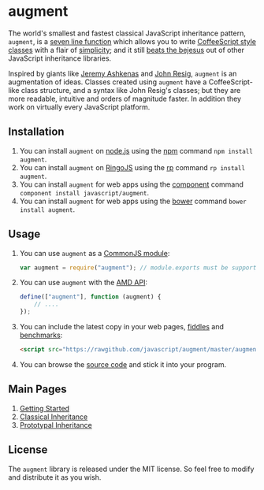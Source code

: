 # augment #

The world's smallest and fastest classical JavaScript inheritance pattern, `augment`, is a [seven line function](https://github.com/javascript/augment/blob/master/augment.js#L12-L18 "augment.js") which allows you to write [CoffeeScript style classes](http://coffeescript.org/#classes "CoffeeScript") with a flair of [simplicity](http://ejohn.org/blog/simple-javascript-inheritance/ "John Resig -   Simple JavaScript Inheritance"); and it still [beats the bejesus](http://jsperf.com/oop-benchmark/158 "JavaScript Object Oriented Libraries Benchmark · jsPerf") out of other JavaScript inheritance libraries.

Inspired by giants like [Jeremy Ashkenas](http://ashkenas.com/ "Jeremy/Ashkenas — Portfolio") and [John Resig](http://ejohn.org/ "John Resig - JavaScript Programmer"), `augment` is an augmentation of ideas. Classes created using `augment` have a CoffeeScript-like class structure, and a syntax like John Resig's classes; but they are more readable, intuitive and orders of magnitude faster. In addition they work on virtually every JavaScript platform.

## Installation ##

1. You can install `augment` on [node.js](http://nodejs.org/ "node.js") using the [npm](https://npmjs.org/ "npm") command `npm install augment`.
2. You can install `augment` on [RingoJS](http://ringojs.org/ "Home - RingoJS") using the [rp](https://github.com/grob/rp "grob/rp") command `rp install augment`.
3. You can install `augment` for web apps using the [component](https://github.com/component/component "component/component") command `component install javascript/augment`.
4. You can install `augment` for web apps using the [bower](http://bower.io/ "Bower - A package manager for the web") command `bower install augment`.

## Usage ##

1. You can use `augment` as a [CommonJS module](http://wiki.commonjs.org/wiki/Modules "Modules - CommonJS Spec Wiki"):

    ```javascript
    var augment = require("augment"); // module.exports must be supported
    ```

2. You can use `augment` with the [AMD API](https://github.com/amdjs/amdjs-api "Asynchronous Module Definition (AMD) API"):

    ```javascript
    define(["augment"], function (augment) {
        // ....
    });
    ```

3. You can include the latest copy in your web pages, [fiddles](http://jsfiddle.net/ "Create a new Fiddle - jsFiddle") and [benchmarks](http://jsperf.com/ "jsPerf: JavaScript performance playground"):

    ```html
    <script src="https://rawgithub.com/javascript/augment/master/augment.js"></script>
    ```

4. You can browse the [source code](https://github.com/javascript/augment/blob/master/augment.js "javascript/augment") and stick it into your program.

## Main Pages ##

1. [Getting Started](https://github.com/javascript/augment/wiki/Getting-Started "Getting Started · javascript/augment Wiki")
2. [Classical Inheritance](https://github.com/javascript/augment/wiki/Classical-Inheritance "Classical Inheritance · javascript/augment Wiki")
3. [Prototypal Inheritance](https://github.com/javascript/augment/wiki/Prototypal-Inheritance "Prototypal Inheritance · javascript/augment Wiki")

## License ##

The `augment` library is released under the MIT license. So feel free to modify and distribute it as you wish.
